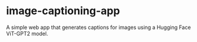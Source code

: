 # image-captioning-app
A simple web app that generates captions for images using a Hugging Face ViT-GPT2 model.
